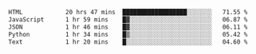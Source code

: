 
<!--START_SECTION:waka-->

```txt
HTML            20 hrs 47 mins  ██████████████████░░░░░░░   71.55 %
JavaScript      1 hr 59 mins    █▓░░░░░░░░░░░░░░░░░░░░░░░   06.87 %
JSON            1 hr 46 mins    █▓░░░░░░░░░░░░░░░░░░░░░░░   06.11 %
Python          1 hr 34 mins    █▒░░░░░░░░░░░░░░░░░░░░░░░   05.42 %
Text            1 hr 20 mins    █░░░░░░░░░░░░░░░░░░░░░░░░   04.60 %
```

<!--END_SECTION:waka-->

<!--unk0e-ctrlmd-blitzh-Klöggr-->
